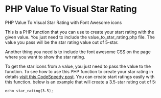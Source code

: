 # PHP Value To Visual Star Rating
PHP Value To Visual Star Rating with Font Awesome icons

This is a PHP function that you can use to create your start rating with the given value. You just need to include the value_to_star_rating.php file. The value you pass will be the star rating value out of 5-star.

Another thing you need is to include the font awesome CSS on the page where you want to show the star rating.

To get the star icons from a value, you just need to pass the value to the function. To see how to use this PHP function to create your star rating in details [visit this CodeSpeedy post](https://www.codespeedy.com/star-rating-system-with-php-using-font-awesome-star-icons/). You can create start ratings easily with this function.
below is an example that will create a 3.5-star rating out of 5:
```
echo star_rating(3.5);
```
